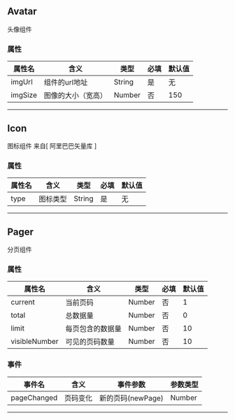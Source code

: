 ## Avatar

头像组件

### 属性

| 属性名  | 含义               | 类型   | 必填 | 默认值 |
| ------- | ------------------ | ------ | ---- | ------ |
| imgUrl  | 组件的url地址      | String | 是   | 无     |
| imgSize | 图像的大小（宽高） | Number | 否   | 150    |

----------------------



## Icon

图标组件  来自[ 阿里巴巴矢量库 ]

### 属性

| 属性名 | 含义     | 类型   | 必填 | 默认值 |
| ------ | -------- | ------ | ---- | ------ |
| type   | 图标类型 | String | 是   | 无     |

------------------------------------



## Pager

分页组件

### 属性

| 属性名        | 含义             | 类型   | 必填 | 默认值 |
| ------------- | ---------------- | ------ | ---- | ------ |
| current       | 当前页码         | Number | 否   | 1      |
| total         | 总数据量         | Number | 否   | 0      |
| limit         | 每页包含的数据量 | Number | 否   | 10     |
| visibleNumber | 可见的页码数量   | Number | 否   | 10     |

### 事件

| 事件名      | 含义     | 事件参数          | 参数类型 |
| ----------- | -------- | ----------------- | -------- |
| pageChanged | 页码变化 | 新的页码(newPage) | Number   |

-----------------


